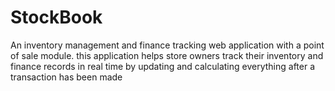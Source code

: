 # StockBook
An inventory management and finance tracking web application with a point of sale module. this application helps store owners track their inventory and finance records in real time by updating and calculating everything after a transaction has been made
